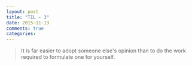```yaml
---
layout: post
title: "TIL - 3"
date: 2015-11-13
comments: true
categories: 
---
```


> It is far easier to adopt someone else's opinion than to do the work required to formulate one for yourself.

